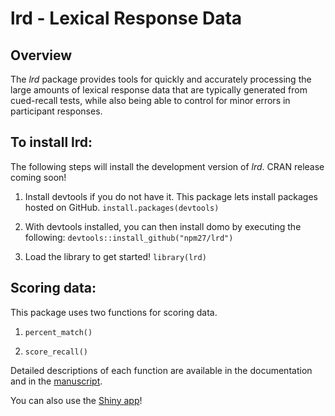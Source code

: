 # lrd - Lexical Response Data

## Overview

The *lrd* package provides tools for quickly and accurately processing the large amounts of lexical response data that are typically generated from cued-recall tests, while also being able to control for minor errors in participant responses.

## To install lrd:

The following steps will install the development version of *lrd*. CRAN release coming soon!

  1. Install devtools if you do not have it. This package lets install packages hosted on GitHub. `install.packages(devtools)`

  2. With devtools installed, you can then install domo by executing the following: `devtools::install_github("npm27/lrd")`

  3. Load the library to get started! `library(lrd)`

## Scoring data:

This package uses two functions for scoring data.

  1. `percent_match()`
	
  2. `score_recall()`

Detailed descriptions of each function are available in the documentation and in the [manuscript](https://osf.io/g96a7/).


You can also use the [Shiny app](https://npm27.shinyapps.io/lrdshiny/)!
